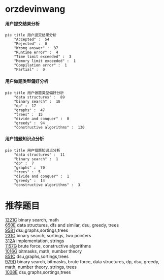 # orzdevinwang

<!-- tabs:start -->



#### **用户提交结果分析**

```mermaid
pie title 用户提交结果分析
    "Accepted" :  54
    "Rejected" :  0
    "Wrong answer" :  37
    "Runtime error" :  4
    "Time limit exceeded" :  3
    "Memory limit exceeded" :  1
    "Compilation error" :  1
    "Partial" :  0
```

#### **用户做题类型偏好分析**

```mermaid
pie title 用户做题类型偏好分析
    "data structures" :  89
    "binary search" :  18
    "dp" :  17
    "graphs" :  47
    "trees" :  15
    "divide and conquer" :  0
    "greedy" :  94
    "constructive algorithms" :  130
```
#### **用户错题知识点分析**

```mermaid
pie title 用户错题知识点分析
    "data structures" :  11
    "binary search" :  1
    "dp" :  7
    "graphs" :  70
    "trees" :  5
    "divide and conquer" :  1
    "greedy" :  14
    "constructive algorithms" :  3
```



<!-- tabs:end -->
# 推荐题目
[1221C](https://codeforces.com/contest/1221/problem/C)		binary search,
                        math		  
[650E](https://codeforces.com/contest/650/problem/E)		data structures,
                        dfs and similar,
                        dsu,
                        greedy,
                        trees		  
[9581](https://codeforces.com/contest/958/problem/1)		dsu,graphs,sortings,trees		  
[231C](https://codeforces.com/contest/231/problem/C)		binary search,
                        sortings,
                        two pointers		  
[312A](https://codeforces.com/contest/312/problem/A)		implementation,
                        strings		  
[1157G](https://codeforces.com/contest/1157/problem/G)		brute force,
                        constructive algorithms		  
[1016G](https://codeforces.com/contest/1016/problem/G)		bitmasks,
                        math,
                        number theory		  
[851C](https://codeforces.com/contest/851/problem/C)		dsu,graphs,sortings,trees		  
[979D](https://codeforces.com/contest/979/problem/D)		binary search,
                        bitmasks,
                        brute force,
                        data structures,
                        dp,
                        dsu,
                        greedy,
                        math,
                        number theory,
                        strings,
                        trees		  
[1008E](https://codeforces.com/contest/1008/problem/E)		dsu,graphs,sortings,trees		  
